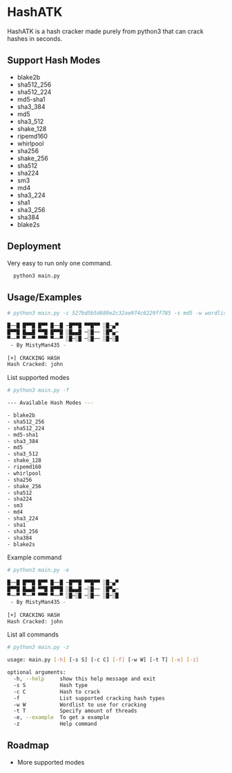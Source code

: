 
# HashATK

HashATK is a hash cracker made purely from python3 that can crack hashes in seconds.



## Support Hash Modes

- blake2b
- sha512_256
- sha512_224
- md5-sha1
- sha3_384
- md5
- sha3_512
- shake_128
- ripemd160
- whirlpool
- sha256
- shake_256
- sha512
- sha224
- sm3
- md4
- sha3_224
- sha1
- sha3_256
- sha384
- blake2s


## Deployment

Very easy to run only one command.

```bash
  python3 main.py
```
    
## Usage/Examples


```bash
# python3 main.py -c 527bd5b5d689e2c32ae974c6229ff785 -s md5 -w wordlist.txt

█──█ █▀▀█ █▀▀ █──█ ─█▀▀█ ▀▀█▀▀ ░█─▄▀ 
█▀▀█ █▄▄█ ▀▀█ █▀▀█ ░█▄▄█ ─░█── ░█▀▄─ 
▀──▀ ▀──▀ ▀▀▀ ▀──▀ ░█─░█ ─░█── ░█─░█
 - By MistyMan435 -
	
[+] CRACKING HASH 
Hash Cracked: john


```
List supported modes
```bash
# python3 main.py -f

--- Available Hash Modes ---

- blake2b
- sha512_256
- sha512_224
- md5-sha1
- sha3_384
- md5
- sha3_512
- shake_128
- ripemd160
- whirlpool
- sha256
- shake_256
- sha512
- sha224
- sm3
- md4
- sha3_224
- sha1
- sha3_256
- sha384
- blake2s


```
Example command
```bash
# python3 main.py -e

█──█ █▀▀█ █▀▀ █──█ ─█▀▀█ ▀▀█▀▀ ░█─▄▀ 
█▀▀█ █▄▄█ ▀▀█ █▀▀█ ░█▄▄█ ─░█── ░█▀▄─ 
▀──▀ ▀──▀ ▀▀▀ ▀──▀ ░█─░█ ─░█── ░█─░█
 - By MistyMan435 -
	
[+] CRACKING HASH 
Hash Cracked: john


```
List all commands

```bash
# python3 main.py -z

usage: main.py [-h] [-s S] [-c C] [-f] [-w W] [-t T] [-e] [-z]

optional arguments:
  -h, --help     show this help message and exit
  -s S           Hash type
  -c C           Hash to crack
  -f             List supported cracking hash types
  -w W           Wordlist to use for cracking
  -t T           Specify amount of threads
  -e, --example  To get a example
  -z             Help command


```

## Roadmap

- More supported modes



